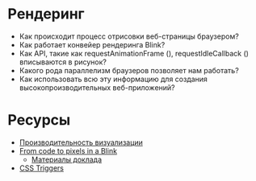 # Pендеринг

* Как происходит процесс отрисовки веб-страницы браузером?
* Как работает конвейер рендеринга Blink?
* Как  API, такие как requestAnimationFrame (), requestIdleCallback () вписываются в рисунок?
* Какого рода параллелизм браузеров позволяет нам работать?
* Как использовать всю эту информацию для создания высокопроизводительных веб-приложений?

# Ресурсы

* [Производительность визуализации](https://developers.google.com/web/fundamentals/performance/rendering/)
* [From code to pixels in a Blink](https://www.youtube.com/watch?v=p6pjZ-qzkuE)
  * [Материалы доклада](https://www.one-tab.com/page/QyyIbcdcQgCkNemuQsOzLw)
* [CSS Triggers](https://csstriggers.com/)
